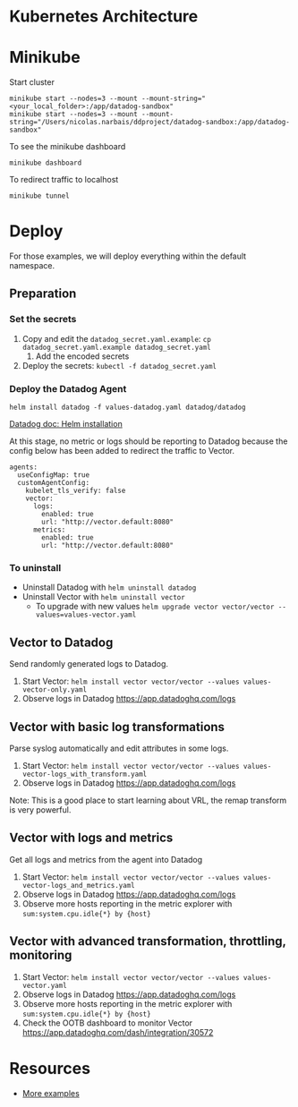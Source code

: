 Kubernetes Architecture
=======================

# Minikube

Start cluster
```
minikube start --nodes=3 --mount --mount-string="<your_local_folder>:/app/datadog-sandbox"
minikube start --nodes=3 --mount --mount-string="/Users/nicolas.narbais/ddproject/datadog-sandbox:/app/datadog-sandbox"
```

To see the minikube dashboard
```
minikube dashboard
```

To redirect traffic to localhost
```
minikube tunnel
```

# Deploy

For those examples, we will deploy everything within the default namespace.

## Preparation

### Set the secrets

1. Copy and edit the `datadog_secret.yaml.example`: `cp datadog_secret.yaml.example datadog_secret.yaml`
    1. Add the encoded secrets
1. Deploy the secrets: `kubectl -f datadog_secret.yaml`

### Deploy the Datadog Agent

```
helm install datadog -f values-datadog.yaml datadog/datadog
```

[Datadog doc: Helm installation](https://docs.datadoghq.com/containers/kubernetes/installation/?tab=helm)

At this stage, no metric or logs should be reporting to Datadog because the config below has been added to redirect the traffic to Vector.

```
agents:
  useConfigMap: true
  customAgentConfig:
    kubelet_tls_verify: false
    vector:
      logs:
        enabled: true
        url: "http://vector.default:8080"
      metrics:
        enabled: true
        url: "http://vector.default:8080"
```

### To uninstall

- Uninstall Datadog with `helm uninstall datadog`
- Uninstall Vector with `helm uninstall vector`
  - To upgrade with new values `helm upgrade vector vector/vector --values=values-vector.yaml`

## Vector to Datadog

Send randomly generated logs to Datadog.

1. Start Vector: `helm install vector vector/vector --values values-vector-only.yaml`
1. Observe logs in Datadog https://app.datadoghq.com/logs

## Vector with basic log transformations

Parse syslog automatically and edit attributes in some logs.

1. Start Vector: `helm install vector vector/vector --values values-vector-logs_with_transform.yaml`
1. Observe logs in Datadog https://app.datadoghq.com/logs

Note: This is a good place to start learning about VRL, the remap transform is very powerful.

## Vector with logs and metrics

Get all logs and metrics from the agent into Datadog

1. Start Vector: `helm install vector vector/vector --values values-vector-logs_and_metrics.yaml`
1. Observe logs in Datadog https://app.datadoghq.com/logs
1. Observe more hosts reporting in the metric explorer with `sum:system.cpu.idle{*} by {host}`

## Vector with advanced transformation, throttling, monitoring

1. Start Vector: `helm install vector vector/vector --values values-vector.yaml`
1. Observe logs in Datadog https://app.datadoghq.com/logs
1. Observe more hosts reporting in the metric explorer with `sum:system.cpu.idle{*} by {host}`
1. Check the OOTB dashboard to monitor Vector https://app.datadoghq.com/dash/integration/30572 

# Resources

- [More examples](https://github.com/vectordotdev/vector-demos)